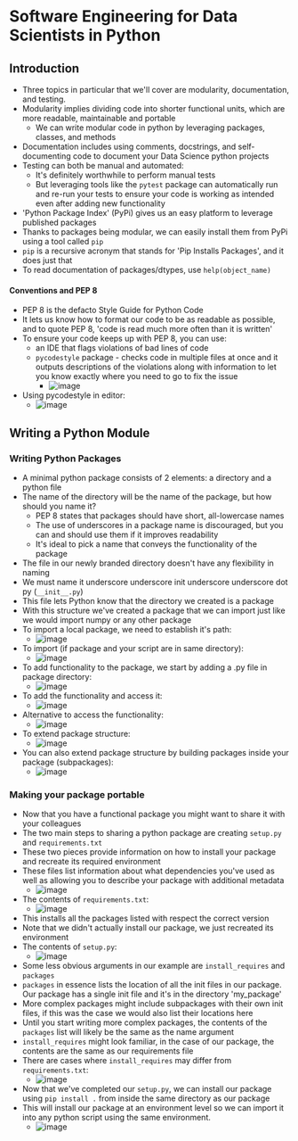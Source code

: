 # Software Engineering for Data Scientists in Python

## Introduction
* Three topics in particular that we'll cover are modularity, documentation, and testing.
* Modularity implies dividing code into shorter functional units, which are more readable, maintainable and portable
  * We can write modular code in python by leveraging packages, classes, and methods
* Documentation includes using comments, docstrings, and self-documenting code to document your Data Science python projects
* Testing can both be manual and automated:
  * It's definitely worthwhile to perform manual tests
  * But leveraging tools like the `pytest` package can automatically run and re-run your tests to ensure your code is working as intended even after adding new functionality
* 'Python Package Index' (PyPi) gives us an easy platform to leverage published packages
* Thanks to packages being modular, we can easily install them from PyPi using a tool called `pip`
* `pip` is a recursive acronym that stands for 'Pip Installs Packages', and it does just that
* To read documentation of packages/dtypes, use `help(object_name)`

#### Conventions and PEP 8
* PEP 8 is the defacto Style Guide for Python Code
* It lets us know how to format our code to be as readable as possible, and to quote PEP 8, 'code is read much more often than it is written'
* To ensure your code keeps up with PEP 8, you can use:
  * an IDE that flags violations of bad lines of code
  * `pycodestyle` package - checks code in multiple files at once and it outputs descriptions of the violations along with information to let you know exactly where you need to go to fix the issue
    * ![image](https://github.com/IsaacMwendwa/Data-Engineering-Track-DataCamp/assets/51324520/c105a37a-e528-45f9-9d59-9fab8b65b050)
* Using pycodestyle in editor:
  * ![image](https://github.com/IsaacMwendwa/Data-Engineering-Track-DataCamp/assets/51324520/0f4ef34c-2fdc-42f0-841b-7770cb9fa355)

## Writing a Python Module
### Writing Python Packages
* A minimal python package consists of 2 elements: a directory and a python file
* The name of the directory will be the name of the package, but how should you name it?
  * PEP 8 states that packages should have short, all-lowercase names
  * The use of underscores in a package name is discouraged, but you can and should use them if it improves readability
  * It's ideal to pick a name that conveys the functionality of the package
* The file in our newly branded directory doesn't have any flexibility in naming
* We must name it underscore underscore init underscore underscore dot py (`__init__.py`)
* This file lets Python know that the directory we created is a package
* With this structure we've created a package that we can import just like we would import numpy or any other package
* To import a local package, we need to establish it's path:
  * ![image](https://github.com/IsaacMwendwa/Data-Engineering-Track-DataCamp/assets/51324520/8a7efac2-ee8d-4d01-930d-4d619b693d12)
* To import (if package and your script are in same directory):
  * ![image](https://github.com/IsaacMwendwa/Data-Engineering-Track-DataCamp/assets/51324520/25cf50f6-3ce0-4cd3-8139-190bf6f46ec8)
* To add functionality to the package, we start by adding a .py file in package directory:
  * ![image](https://github.com/IsaacMwendwa/Data-Engineering-Track-DataCamp/assets/51324520/2b3359c7-8c88-45ff-a1ee-79bac7ed2301)
* To add the functionality and access it:
  * ![image](https://github.com/IsaacMwendwa/Data-Engineering-Track-DataCamp/assets/51324520/5d3ee36e-99a8-4d3b-9514-40508cc60781)
* Alternative to access the functionality:
  * ![image](https://github.com/IsaacMwendwa/Data-Engineering-Track-DataCamp/assets/51324520/7a86df97-bd20-4e8b-a18c-79deb3163853)
* To extend package structure:
  * ![image](https://github.com/IsaacMwendwa/Data-Engineering-Track-DataCamp/assets/51324520/0029ead8-0759-4ef9-9101-584234e6e8e6)
* You can also extend package structure by building packages inside your package (subpackages):
  * ![image](https://github.com/IsaacMwendwa/Data-Engineering-Track-DataCamp/assets/51324520/fc073917-6ad5-4f62-b327-73dcbadd97ee)

### Making your package portable
* Now that you have a functional package you might want to share it with your colleagues
* The two main steps to sharing a python package are creating `setup.py` and `requirements.txt`
* These two pieces provide information on how to install your package and recreate its required environment
* These files list information about what dependencies you've used as well as allowing you to describe your package with additional metadata
  * ![image](https://github.com/IsaacMwendwa/Data-Engineering-Track-DataCamp/assets/51324520/1762377f-6b87-4dba-9018-881ea7dd3218)
* The contents of `requirements.txt`:
  * ![image](https://github.com/IsaacMwendwa/Data-Engineering-Track-DataCamp/assets/51324520/c98ebfe7-cfea-422c-8e96-df4914eba6bd)
* This installs all the packages listed with respect the correct version
* Note that we didn't actually install our package, we just recreated its environment
* The contents of `setup.py`:
  * ![image](https://github.com/IsaacMwendwa/Data-Engineering-Track-DataCamp/assets/51324520/5fb4ea45-fbcd-4055-9d87-9f42e5b1e2bd)
* Some less obvious arguments in our example are `install_requires` and `packages`
* `packages` in essence lists the location of all the init files in our package. Our package has a single init file and it's in the directory 'my_package'
* More complex packages might include subpackages with their own init files, if this was the case we would also list their locations here
* Until you start writing more complex packages, the contents of the `packages` list will likely be the same as the name argument
* `install_requires` might look familiar, in the case of our package, the contents are the same as our requirements file
* There are cases where `install_requires` may differ from `requirements.txt`:
  * ![image](https://github.com/IsaacMwendwa/Data-Engineering-Track-DataCamp/assets/51324520/b2fd78c6-92a9-4154-848b-def49a1f3dc0)
* Now that we've completed our `setup.py`, we can install our package using `pip install .` from inside the same directory as our package
* This will install our package at an environment level so we can import it into any python script using the same environment.
  * ![image](https://github.com/IsaacMwendwa/Data-Engineering-Track-DataCamp/assets/51324520/d536fea2-d2cc-46bb-b4aa-725873f505e7)
